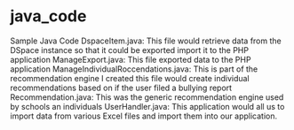 # java_code
Sample Java Code
DspaceItem.java: This file would retrieve data from the  DSpace instance so that it could be exported  import it to the PHP application
ManageExport.java: This file exported data to the PHP application
ManageIndividualRoccendations.java: This is part of the recommendation engine I created this file would create individual recommendations based on if the user filed a bullying report
Recommendation.java: This was the generic recommendation engine used by schools an individuals
UserHandler.java: This application would all us to import data from various Excel files and import them into our application.
